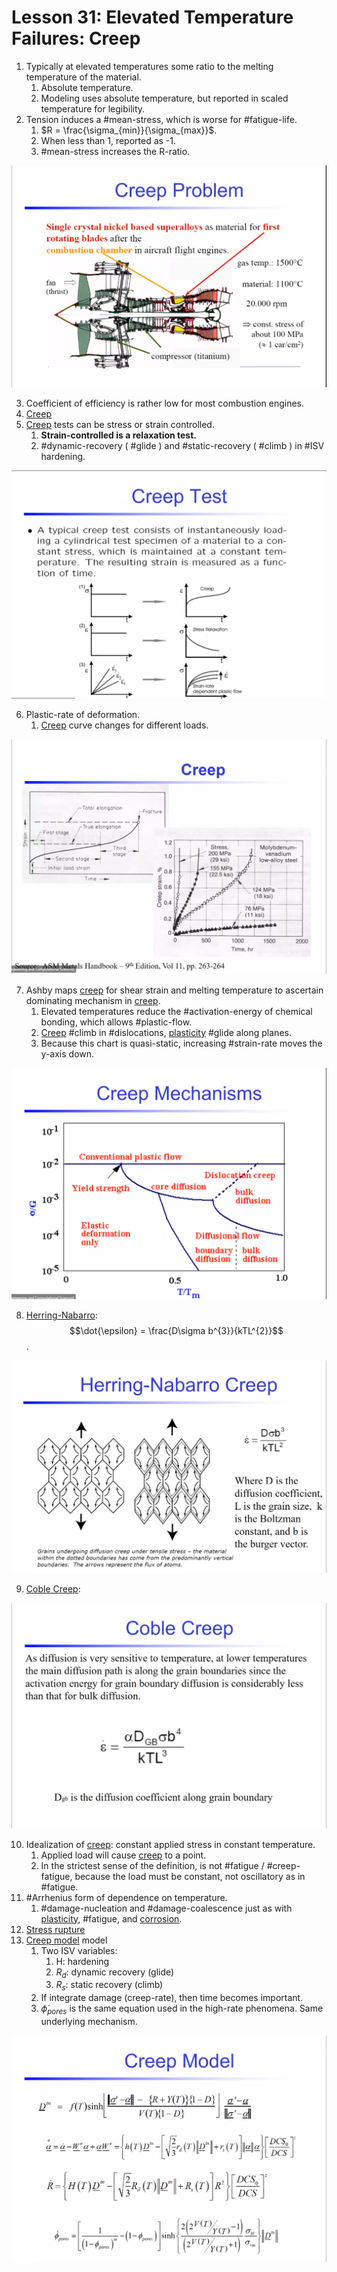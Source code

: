 # Lesson 31: Elevated Temperature Failures: Creep

1. Typically at elevated temperatures some ratio to the melting temperature of the material.
   1. Absolute temperature.
   2. Modeling uses absolute temperature, but reported in scaled temperature for legibility.
2. Tension induces a #mean-stress, which is worse for #fatigue-life. 
   1. $R = \frac{\sigma_{min}}{\sigma_{max}}$. 
   2. When less than 1, reported as -1.
   3. #mean-stress increases the R-ratio.

![](../../../attachments/engr-743-001-damage-and-fracture/./creep_of_engine_210423_140754_EST.png)

3. Coefficient of efficiency is rather low for most combustion engines. 
4. [Creep](creep.md)
5. [Creep](creep.md) tests can be stress or strain controlled.
   1. **Strain-controlled is a relaxation test.**
   2. #dynamic-recovery ( #glide ) and #static-recovery ( #climb ) in #ISV hardening.

![](../../../attachments/engr-743-001-damage-and-fracture/./creep_tests_210423_141953_EST.png)

6. Plastic-rate of deformation.
   1. [Creep](creep.md) curve changes for different loads.

![](../../../attachments/engr-743-001-damage-and-fracture/./creep_rates_for_different_loads_210423_142202_EST.png)

7. Ashby maps [creep](creep.md) for shear strain and melting temperature to ascertain dominating mechanism in [creep](creep.md).
   1. Elevated temperatures reduce the #activation-energy of chemical bonding, which allows #plastic-flow.
   2. [Creep](creep.md) #climb in #dislocations, [plasticity](../engr-839-001-mechanical-metallurgy/plasticity.md) #glide along planes.
   3. Because this chart is quasi-static, increasing #strain-rate moves the y-axis down.

![](../../../attachments/engr-743-001-damage-and-fracture/./ashby_diagram_for_creep_210423_142329_EST.png)

8. [Herring-Nabarro](creep.md#herring-nabarro): $$\dot{\epsilon} = \frac{D\sigma b^{3}}{kTL^{2}}$$.

![](../../../attachments/engr-743-001-damage-and-fracture/./herring_nabarro_creep_210423_143132_EST.png)

9. [Coble Creep](creep.md#coble):

![](../../../attachments/engr-743-001-damage-and-fracture/./coble_creep_210423_143236_EST.png)

10. Idealization of [creep](creep.md): constant applied stress in constant temperature.
    1.  Applied load will cause [creep](creep.md) to a point.
    2.  In the strictest sense of the definition, is not #fatigue / #creep-fatigue, because the load must be constant, not oscillatory as in #fatigue.
11. #Arrhenius form of dependence on temperature.
    1.  #damage-nucleation and #damage-coalescence just as with [plasticity](../engr-839-001-mechanical-metallurgy/plasticity.md), #fatigue, and [corrosion](../engr-839-001-mechanical-metallurgy/corrosion.md).
12. [Stress rupture](stress-rupture.md)
13. [Creep model](creep.md#isv) model
    1.  Two ISV variables:
        1.  H: hardening
        2.  $R_{d}$: dynamic recovery (glide)
        3.  $R_{s}$: static recovery (climb)
    2.  If integrate damage (creep-rate), then time becomes important.
    3.  $\dot{\phi}_{pores}$ is the same equation used in the high-rate phenomena. Same underlying mechanism.

![](../../../attachments/engr-743-001-damage-and-fracture/./creep_model_with_inelastic_damage_210423_144444_EST.png)